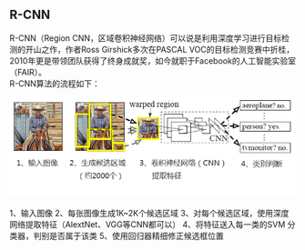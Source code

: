 ## R-CNN

R-CNN（Region CNN，区域卷积神经网络）可以说是利用深度学习进行目标检测的开山之作，作者Ross Girshick多次在PASCAL VOC的目标检测竞赛中折桂，2010年更是带领团队获得了终身成就奖，如今就职于Facebook的人工智能实验室（FAIR）。  
R-CNN算法的流程如下：  

![](/assets/RCNN_flow.png)



1、输入图像
2、每张图像生成1K~2K个候选区域
3、对每个候选区域，使用深度网络提取特征（AlextNet、VGG等CNN都可以）
4、将特征送入每一类的SVM 分类器，判别是否属于该类
5、使用回归器精细修正候选框位置

